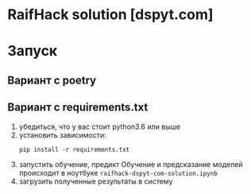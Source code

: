 # RaifHack solution [dspyt.com]

# Запуск
## Вариант с poetry

## Вариант с requirements.txt
<ol>
    <li> убедиться, что у вас стоит python3.6 или выше </li>
    <li> установить зависимости:
    
    pip install -r requirements.txt 
</li>
    <li> запустить обучение, предикт
        Обучение и предсказание моделей происходит в ноутбуке <code>raifhack-dspyt-com-solution.ipynb</code>
</li>
    <li> загрузить полученные результаты в систему</li>
</ol>


